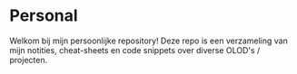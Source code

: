 # Personal

Welkom bij mijn persoonlijke repository! Deze repo is een verzameling van mijn notities, cheat-sheets en code snippets over diverse OLOD's / projecten.
